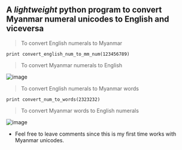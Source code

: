 ## A _lightweight_ python program to convert Myanmar numeral unicodes to English and viceversa


> To convert English numerals to Myanmar

`print convert_english_num_to_mm_num(123456789)`

> To convert Myanmar numerals to English

![image](http://i.imgur.com/19rQZE8.png)

> To convert English numerals to Myanmar words

`print convert_num_to_words(2323232)`

> To convert Myanmar words to English numerals

![image](http://i.imgur.com/tv6JS6h.png)






* Feel free to leave comments since this is my first time works with Myanmar unicodes.

